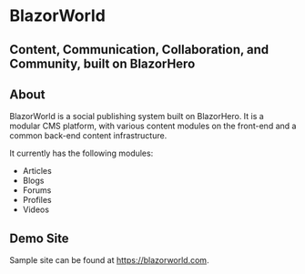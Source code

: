 ﻿# BlazorWorld
## Content, Communication, Collaboration, and Community, built on BlazorHero

## About

BlazorWorld is a social publishing system built on BlazorHero. It is a modular CMS platform, with various content modules on the front-end and a common back-end content infrastructure.

It currently has the following modules:
- Articles
- Blogs
- Forums
- Profiles
- Videos

## Demo Site

Sample site can be found at https://blazorworld.com.

